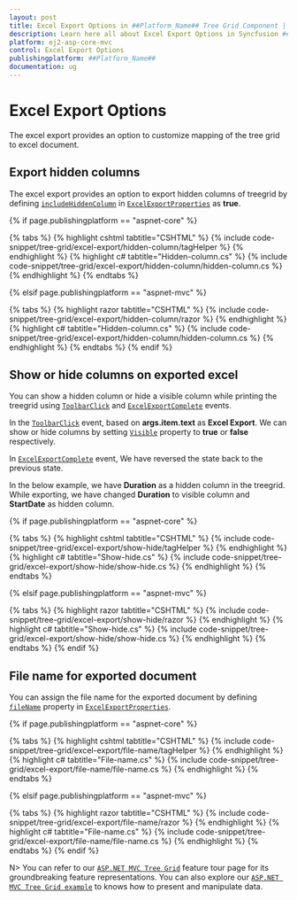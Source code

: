 ```yaml
---
layout: post
title: Excel Export Options in ##Platform_Name## Tree Grid Component | Syncfusion
description: Learn here all about Excel Export Options in Syncfusion ##Platform_Name## Tree Grid component of Syncfusion Essential JS 2 and more.
platform: ej2-asp-core-mvc
control: Excel Export Options
publishingplatform: ##Platform_Name##
documentation: ug
---
```



# Excel Export Options

The excel export provides an option to customize mapping of the tree grid to excel document.

## Export hidden columns

The excel export provides an option to export hidden columns of treegrid by defining [`includeHiddenColumn`](https://ej2.syncfusion.com/documentation/api/grid/excelExportProperties/#includehiddencolumn) in [`ExcelExportProperties`](https://ej2.syncfusion.com/documentation/api/grid/excelExportProperties/#excelexportproperties) as **true**.

{% if page.publishingplatform == "aspnet-core" %}

{% tabs %}
{% highlight cshtml tabtitle="CSHTML" %}
{% include code-snippet/tree-grid/excel-export/hidden-column/tagHelper %}
{% endhighlight %}
{% highlight c# tabtitle="Hidden-column.cs" %}
{% include code-snippet/tree-grid/excel-export/hidden-column/hidden-column.cs %}
{% endhighlight %}
{% endtabs %}

{% elsif page.publishingplatform == "aspnet-mvc" %}

{% tabs %}
{% highlight razor tabtitle="CSHTML" %}
{% include code-snippet/tree-grid/excel-export/hidden-column/razor %}
{% endhighlight %}
{% highlight c# tabtitle="Hidden-column.cs" %}
{% include code-snippet/tree-grid/excel-export/hidden-column/hidden-column.cs %}
{% endhighlight %}
{% endtabs %}
{% endif %}



## Show or hide columns on exported excel

You can show a hidden column or hide a visible column while printing the treegrid using [`ToolbarClick`](https://help.syncfusion.com/cr/cref_files/aspnetcore-js2/Syncfusion.EJ2~Syncfusion.EJ2.TreeGrid.TreeGrid~ToolbarClick.html) and [`ExcelExportComplete`](https://help.syncfusion.com/cr/cref_files/aspnetcore-js2/Syncfusion.EJ2~Syncfusion.EJ2.TreeGrid.TreeGrid~ExcelExportComplete.html) events.

In the [`ToolbarClick`](https://help.syncfusion.com/cr/cref_files/aspnetcore-js2/Syncfusion.EJ2~Syncfusion.EJ2.TreeGrid.TreeGrid~ToolbarClick.html) event, based on **args.item.text** as **Excel Export**. We can show or hide columns by setting [`Visible`](https://help.syncfusion.com/cr/cref_files/aspnetcore-js2/Syncfusion.EJ2~Syncfusion.EJ2.TreeGrid.TreeGridColumn~Visible.html) property to **true** or **false** respectively.

In [`ExcelExportComplete`](https://help.syncfusion.com/cr/cref_files/aspnetcore-js2/Syncfusion.EJ2~Syncfusion.EJ2.TreeGrid.TreeGrid~ExcelExportComplete.html) event, We have reversed the state back to the previous state.

In the below example, we have **Duration** as a hidden column in the treegrid. While exporting, we have changed **Duration** to visible column and **StartDate** as hidden column.

{% if page.publishingplatform == "aspnet-core" %}

{% tabs %}
{% highlight cshtml tabtitle="CSHTML" %}
{% include code-snippet/tree-grid/excel-export/show-hide/tagHelper %}
{% endhighlight %}
{% highlight c# tabtitle="Show-hide.cs" %}
{% include code-snippet/tree-grid/excel-export/show-hide/show-hide.cs %}
{% endhighlight %}
{% endtabs %}

{% elsif page.publishingplatform == "aspnet-mvc" %}

{% tabs %}
{% highlight razor tabtitle="CSHTML" %}
{% include code-snippet/tree-grid/excel-export/show-hide/razor %}
{% endhighlight %}
{% highlight c# tabtitle="Show-hide.cs" %}
{% include code-snippet/tree-grid/excel-export/show-hide/show-hide.cs %}
{% endhighlight %}
{% endtabs %}
{% endif %}


## File name for exported document

You can assign the file name for the exported document by defining [`fileName`](https://ej2.syncfusion.com/documentation/api/grid/excelExportProperties/#filename) property in [`ExcelExportProperties`](https://ej2.syncfusion.com/documentation/api/grid/excelExportProperties/#excelexportproperties).

{% if page.publishingplatform == "aspnet-core" %}

{% tabs %}
{% highlight cshtml tabtitle="CSHTML" %}
{% include code-snippet/tree-grid/excel-export/file-name/tagHelper %}
{% endhighlight %}
{% highlight c# tabtitle="File-name.cs" %}
{% include code-snippet/tree-grid/excel-export/file-name/file-name.cs %}
{% endhighlight %}
{% endtabs %}

{% elsif page.publishingplatform == "aspnet-mvc" %}

{% tabs %}
{% highlight razor tabtitle="CSHTML" %}
{% include code-snippet/tree-grid/excel-export/file-name/razor %}
{% endhighlight %}
{% highlight c# tabtitle="File-name.cs" %}
{% include code-snippet/tree-grid/excel-export/file-name/file-name.cs %}
{% endhighlight %}
{% endtabs %}
{% endif %}



N> You can refer to our [`ASP.NET MVC Tree Grid`](https://www.syncfusion.com/aspnet-mvc-ui-controls/tree-grid) feature tour page for its groundbreaking feature representations. You can also explore our [`ASP.NET MVC Tree Grid example`](https://ej2.syncfusion.com/aspnetmvc/TreeGrid/Overview#/material) to knows how to present and manipulate data.